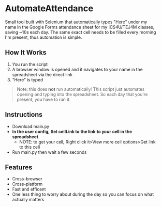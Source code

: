 # AutomateAttendance

Small tool built with Selenium that automatically types "Here" under my name in the Google Forms attendance sheet for my ICS4U/TEJ4M classes, saving ~10s each day. The same exact cell needs to be filled every morning I'm present, thus automation is simple.

## How It Works
1. You run the script
2. A browser window is opened and it navigates to your name in the spreadsheet via the direct link
3. "Here" is typed
> Note: this does **not** run automatically! This script just automates opening and typing into the spreadsheet. So each day that you're present, you have to run it. 

## Instructions
- Download main.py
- **In the user config, Set cellLink to the link to your cell in the spreadsheet**.
    - NOTE: to get your cell, Right click it>View more cell options>Get link to this cell
- Run main.py then wait a few seconds

## Features
- Cross-browser
- Cross-platform
- Fast and efficent
- One less thing to worry about during the day so you can focus on what actually matters
